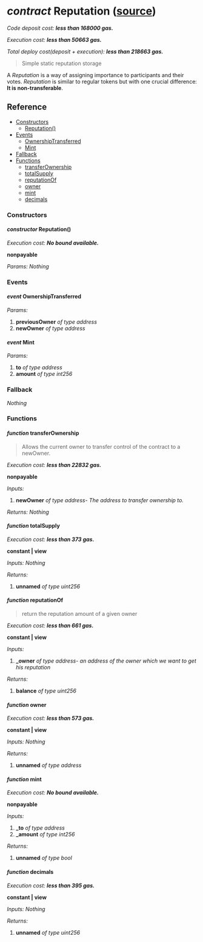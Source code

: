 # *contract* Reputation ([source](https://github.com/daostack/daostack/tree/master/./contracts/controller/Reputation.sol))
*Code deposit cost: **less than 168000 gas.***

*Execution cost: **less than 50663 gas.***

*Total deploy cost(deposit + execution): **less than 218663 gas.***

> Simple static reputation storage

A *Reputation* is a way of assigning importance to participants and their votes. 
*Reputation* is similar to regular tokens but with one crucial difference: **It is non-transferable**.
## Reference
- [Constructors](#constructors)
    - [Reputation()](#constructor-reputation)
- [Events](#events)
    - [OwnershipTransferred](#event-ownershiptransferred)
    - [Mint](#event-mint)
- [Fallback](#fallback)
- [Functions](#functions)
    - [transferOwnership](#function-transferownership)
    - [totalSupply](#function-totalsupply)
    - [reputationOf](#function-reputationof)
    - [owner](#function-owner)
    - [mint](#function-mint)
    - [decimals](#function-decimals)
### Constructors
#### *constructor* Reputation()

*Execution cost: **No bound available.***

**nonpayable**

*Params:*
*Nothing*


### Events
#### *event* OwnershipTransferred
*Params:*
1. **previousOwner** *of type address*
2. **newOwner** *of type address*


#### *event* Mint
*Params:*
1. **to** *of type address*
2. **amount** *of type int256*


### Fallback
*Nothing*
### Functions
#### *function* transferOwnership
> Allows the current owner to transfer control of the contract to a newOwner.

*Execution cost: **less than 22832 gas.***

**nonpayable**

*Inputs:*
1. **newOwner** *of type address- The address to transfer ownership to.*

*Returns:*
*Nothing*


#### *function* totalSupply

*Execution cost: **less than 373 gas.***

**constant | view**

*Inputs:*
*Nothing*

*Returns:*
1. **unnamed** *of type uint256*


#### *function* reputationOf
> return the reputation amount of a given owner

*Execution cost: **less than 661 gas.***

**constant | view**

*Inputs:*
1. **_owner** *of type address- an address of the owner which we want to get his reputation*

*Returns:*
1. **balance** *of type uint256*


#### *function* owner

*Execution cost: **less than 573 gas.***

**constant | view**

*Inputs:*
*Nothing*

*Returns:*
1. **unnamed** *of type address*


#### *function* mint

*Execution cost: **No bound available.***

**nonpayable**

*Inputs:*
1. **_to** *of type address*
2. **_amount** *of type int256*

*Returns:*
1. **unnamed** *of type bool*


#### *function* decimals

*Execution cost: **less than 395 gas.***

**constant | view**

*Inputs:*
*Nothing*

*Returns:*
1. **unnamed** *of type uint256*



